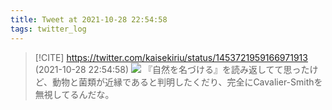 ```yaml
---
title: Tweet at 2021-10-28 22:54:58
tags: twitter_log
---
```


> [!CITE] https://twitter.com/kaisekiriu/status/1453721959166971913 (2021-10-28 22:54:58)
> ![](https://twitter.com/kaisekiriu/status/1453721959166971913)
> 『自然を名づける』を読み返してて思ったけど、動物と菌類が近縁であると判明したくだり、完全にCavalier-Smithを無視してるんだな。
